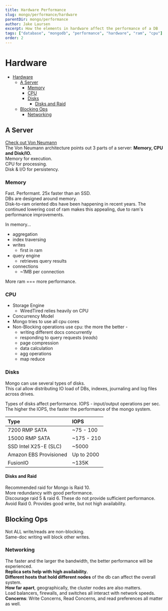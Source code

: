 ```yaml
---
title: Hardware Performance
slug: mongo/performance/hardware
parentDir: mongo/performance
author: Jake Laursen
excerpt: How the elements in hardware affect the performance of a DB
tags: ["database", "mongodb", "performance", "hardware", "ram", "cpu"]
order: 2
---
```


# Hardware

- [Hardware](#hardware)
  - [A Server](#a-server)
    - [Memory](#memory)
    - [CPU](#cpu)
    - [Disks](#disks)
      - [Disks and Raid](#disks-and-raid)
  - [Blocking Ops](#blocking-ops)
    - [Networking](#networking)

## A Server

[Check out Von Neumann](https://en.wikipedia.org/wiki/John_von_Neumann)  
The Von Neumann architecture points out 3 parts of a server: **Memory, CPU and Disk/IO.**  
Memory for execution.  
CPU for processing.  
Disk & I/O for persistency.

### Memory

Fast. Performant. 25x faster than an SSD.  
DBs are designed around memory.  
Disk-to-ram oriented dbs have been happening in recent years. The continued lowering cost of ram makes this appealing, due to ram's performance improvements.

In memory...

- aggregation
- index traversing
- writes
  - first in ram
- query engine
  - retrieves query results
- connections
  - ~1MB per connection

More ram === more performance.

### CPU

- Storage Engine
  - WiredTired relies heavily on CPU
- Concurrency Model
- Mongo tries to use all cpu cores
- Non-Blocking operations use cpu: the more the better -
  - writing different docs concurrently
  - responding to query requests (_reads_)
  - page compression
  - data calculation
  - agg operations
  - map reduce

### Disks

Mongo can use several types of disks.  
This cal allow distributing IO load of DBs, indexes, journaling and log files across drives.

Types of disks affect performance.
IOPS - input/output operations per sec. The higher the IOPS, the faster the performance of the mongo system.

| Type                   | IOPS       |
| :--------------------- | :--------- |
| 7200 RMP SATA          | ~75 - 100  |
| 15000 RMP SATA         | ~175 - 210 |
| SSD Intel X25-E (SLC)  | ~5000      |
| Amazon EBS Provisioned | Up to 2000 |
| FusionIO               | ~135K      |

#### Disks and Raid

Recommended raid for Mongo is Raid 10.  
More redundancy with good performance.  
Discourage raid 5 & raid 6. These do not provide sufficient performance.  
Avoid Raid 0. Provides good write, but not high availability.

## Blocking Ops

Not ALL write/reads are non-blocking.  
Same-doc writing will block other writes.

### Networking

The faster and the larger the bandwidth, the better performance will be experienced.  
**Replica sets help with high availability.**  
**Different hosts that hold different nodes** of the db can affect the overall system.  
**How far apart**, geographically, the cluster nodes are also matters.  
Load balancers, firewalls, and switches all interact with network speeds.  
**Concerns**: Write Concerns, Read Concerns, and read preferences all matter as well.
